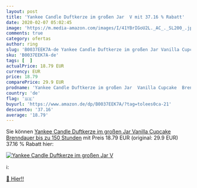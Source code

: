 ```yaml
---
layout: post
title: 'Yankee Candle Duftkerze im großen Jar  V mit 37.16 % Rabatt'
date: 2020-02-07 05:02:45
image: 'https://m.media-amazon.com/images/I/41YBrIGoU2L._AC_._SL200_.jpg'
comments: true
category: ofertas
author: ring
slug: 'B0037EEK7A-de Yankee Candle Duftkerze im großen Jar Vanilla Cupcake...'
sku: 'B0037EEK7A-de'
tags: [  ]
actualPrice: 18.79 EUR
currency: EUR
price: 18.79
comparePrice: 29.9 EUR
prodname: 'Yankee Candle Duftkerze im großen Jar  Vanilla Cupcake  Brenndauer bis zu 150 Stunden'
country: 'de'
flag: '🇩🇪'
buyurl: 'https://www.amazon.de/dp/B0037EEK7A/?tag=tolees0ca-21'
descuento: '37.16'
average: '18.79'
---
```


Sie können [Yankee Candle Duftkerze im großen Jar  Vanilla Cupcake  Brenndauer bis zu 150 Stunden](https://www.amazon.de/dp/B0037EEK7A/?tag=tolees0ca-21) mit Preis 18.79 EUR (original: 29.9 EUR) 37.16 % Rabatt hier:

[![Yankee Candle Duftkerze im großen Jar  V](https://m.media-amazon.com/images/I/41YBrIGoU2L._AC_._SL200_.jpg)](https://www.amazon.de/dp/B0037EEK7A/?tag=tolees0ca-21)

ℹ️:


[🛒 Hier!!](https://www.amazon.de/dp/B0037EEK7A/?tag=tolees0ca-21)

